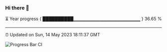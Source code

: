 ### Hi there 👋

⏳ Year progress { ██████████▁▁▁▁▁▁▁▁▁▁▁▁▁▁▁▁▁▁▁▁ } 36.65 %

---

⏰ Updated on Sun, 14 May 2023 18:11:37 GMT

![Progress Bar CI](https://github.com/liununu/liununu/workflows/Progress%20Bar%20CI/badge.svg)
